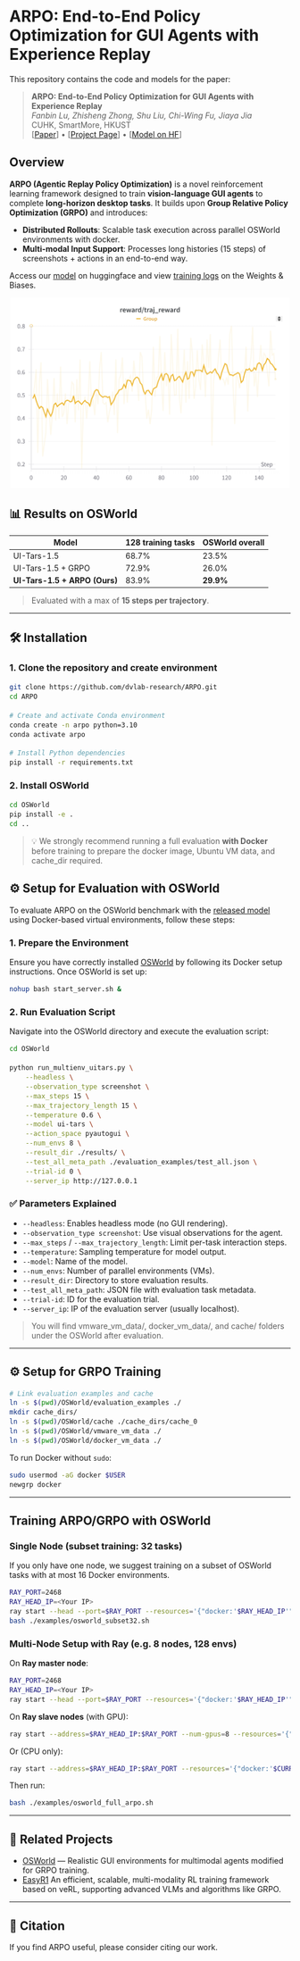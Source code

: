 
# ARPO: End-to-End Policy Optimization for GUI Agents with Experience Replay

This repository contains the code and models for the paper:

> **ARPO: End-to-End Policy Optimization for GUI Agents with Experience Replay**  
> *Fanbin Lu, Zhisheng Zhong, Shu Liu, Chi-Wing Fu, Jiaya Jia*  
> CUHK, SmartMore, HKUST  
> [[Paper](https://github.com/dvlab-research/ARPO/paper.pdf)] • [[Project Page](https://github.com/dvlab-research/ARPO)] • [[Model on HF](https://huggingface.co/Fanbin/ARPO_UITARS1.5_7B)]

## Overview

**ARPO (Agentic Replay Policy Optimization)** is a novel reinforcement learning framework designed to train **vision-language GUI agents** to complete **long-horizon desktop tasks**. It builds upon **Group Relative Policy Optimization (GRPO)** and introduces:

- **Distributed Rollouts**: Scalable task execution across parallel OSWorld environments with docker.  
- **Multi-modal Input Support**: Processes long histories (15 steps) of screenshots + actions in an end-to-end way.

Access our [model](https://huggingface.co/Fanbin/ARPO_UITARS1.5_7B) on huggingface and view [training logs](https://wandb.ai/fanbinlu/arpo) on the Weights & Biases.

<p align="center">
<img src="assets/traj_reward.png" alt="Trajectory reward during trainig" width="500">
</p>

## 📊 Results on OSWorld

| Model                        |  128 training tasks | OSWorld overall|
|-----------------------------|---------|-------|
| UI-Tars-1.5                |68.7% | 23.5%   | 
| UI-Tars-1.5 + GRPO         |72.9% | 26.0%   | 
| **UI-Tars-1.5 + ARPO (Ours)** |83.9% | **29.9%** |

> Evaluated with a max of **15 steps per trajectory**.

---

## 🛠 Installation

### 1. Clone the repository and create environment

```bash
git clone https://github.com/dvlab-research/ARPO.git
cd ARPO

# Create and activate Conda environment
conda create -n arpo python=3.10
conda activate arpo

# Install Python dependencies
pip install -r requirements.txt
```

### 2. Install OSWorld

```bash
cd OSWorld
pip install -e .
cd ..
```

> 💡 We strongly recommend running a full evaluation **with Docker** before training to prepare the docker image, Ubuntu VM data, and cache_dir required.


## ⚙️ Setup for Evaluation with OSWorld

To evaluate ARPO on the OSWorld benchmark with the [released model](https://huggingface.co/Fanbin/ARPO_UITARS1.5_7B) using Docker-based virtual environments, follow these steps:

### 1. **Prepare the Environment**

Ensure you have correctly installed [OSWorld](https://github.com/xlang-ai/OSWorld) by following its Docker setup instructions. Once OSWorld is set up:

```bash
nohup bash start_server.sh &
```

### 2. **Run Evaluation Script**

Navigate into the OSWorld directory and execute the evaluation script:

```bash
cd OSWorld

python run_multienv_uitars.py \
    --headless \
    --observation_type screenshot \
    --max_steps 15 \
    --max_trajectory_length 15 \
    --temperature 0.6 \
    --model ui-tars \
    --action_space pyautogui \
    --num_envs 8 \
    --result_dir ./results/ \
    --test_all_meta_path ./evaluation_examples/test_all.json \
    --trial-id 0 \
    --server_ip http://127.0.0.1
```

### ✅ Parameters Explained

- `--headless`: Enables headless mode (no GUI rendering).
- `--observation_type screenshot`: Use visual observations for the agent.
- `--max_steps` / `--max_trajectory_length`: Limit per-task interaction steps.
- `--temperature`: Sampling temperature for model output.
- `--model`: Name of the model.
- `--num_envs`: Number of parallel environments (VMs).
- `--result_dir`: Directory to store evaluation results.
- `--test_all_meta_path`: JSON file with evaluation task metadata.
- `--trial-id`: ID for the evaluation trial.
- `--server_ip`: IP of the evaluation server (usually localhost).

> You will find vmware_vm_data/, docker_vm_data/, and cache/ folders under the OSWorld after evaluation.
---

## ⚙️ Setup for GRPO Training

```bash
# Link evaluation examples and cache
ln -s $(pwd)/OSWorld/evaluation_examples ./
mkdir cache_dirs/
ln -s $(pwd)/OSWorld/cache ./cache_dirs/cache_0
ln -s $(pwd)/OSWorld/vmware_vm_data ./
ln -s $(pwd)/OSWorld/docker_vm_data ./
```

To run Docker without `sudo`:

```bash
sudo usermod -aG docker $USER
newgrp docker
```

---

## Training ARPO/GRPO with OSWorld

### Single Node (subset training: 32 tasks)
If you only have one node, we suggest training on a subset of OSWorld tasks with at most 16 Docker environments.
```bash
RAY_PORT=2468
RAY_HEAD_IP=<Your IP>
ray start --head --port=$RAY_PORT --resources='{"docker:'$RAY_HEAD_IP'": 128}'
bash ./examples/osworld_subset32.sh
```

### Multi-Node Setup with Ray (e.g. 8 nodes, 128 envs)

On **Ray master node**:

```bash
RAY_PORT=2468
RAY_HEAD_IP=<Your IP>
ray start --head --port=$RAY_PORT --resources='{"docker:'$RAY_HEAD_IP'": 128}'
```

On **Ray slave nodes** (with GPU):

```bash
ray start --address=$RAY_HEAD_IP:$RAY_PORT --num-gpus=8 --resources='{"docker:'$CURRENT_IP'": 128}'
```

Or (CPU only):

```bash
ray start --address=$RAY_HEAD_IP:$RAY_PORT --resources='{"docker:'$CURRENT_IP'": 128}'
```

Then run:

```bash
bash ./examples/osworld_full_arpo.sh
```

---

## 🔗 Related Projects

- [OSWorld](https://github.com/FanbinLu/OSWorld) — Realistic GUI environments for multimodal agents modified for GRPO training.
- [EasyR1](https://github.com/hiyouga/EasyR1) An efficient, scalable, multi-modality RL training framework based on veRL, supporting advanced VLMs and algorithms like GRPO.
---

## 📄 Citation

If you find ARPO useful, please consider citing our work.

